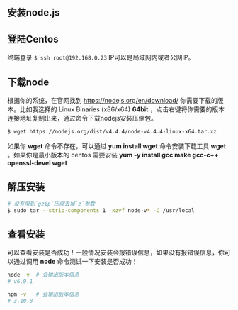 
安装node.js
---

## 登陆Centos

终端登录 `$ ssh root@192.168.0.23` IP可以是局域网内或者公网IP。

## 下载node 

根据你的系统，在官网找到 https://nodejs.org/en/download/ 你需要下载的版本。比如我选择的 Linux Binaries (x86/x64) **64bit** ，点击右键将你需要的版本连接地址复制出来，通过命令下载nodejs安装压缩包。

```bash
$ wget https://nodejs.org/dist/v4.4.4/node-v4.4.4-linux-x64.tar.xz
```

如果你 **wget** 命令不存在，可以通过 **yum install wget** 命令安装下载工具 **wget** 。如果你是最小版本的 centos 需要安装 **yum -y install gcc make gcc-c++ openssl-devel wget**

## 解压安装


```bash
# 没有用到`gzip`压缩去掉`z`参数
$ sudo tar --strip-components 1 -xzvf node-v* -C /usr/local
```

## 查看安装

可以查看安装是否成功！一般情况安装会报错误信息，如果没有报错误信息，你可以通过调用 **node** 命令测试一下安装是否成功！

```bash
node -v  # 会输出版本信息
# v6.9.1

npm -v   # 会输出版本信息
# 3.10.8
```
